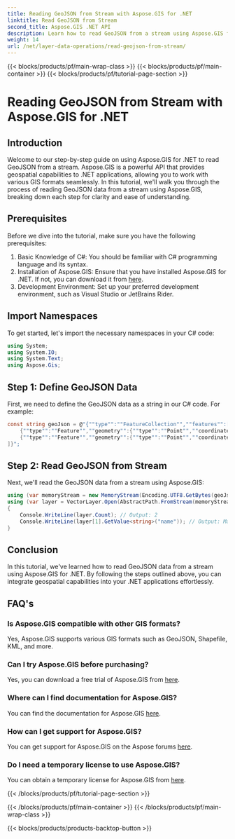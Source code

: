 ```yaml
---
title: Reading GeoJSON from Stream with Aspose.GIS for .NET
linktitle: Read GeoJSON from Stream
second_title: Aspose.GIS .NET API
description: Learn how to read GeoJSON from a stream using Aspose.GIS for .NET. Follow our step-by-step guide for seamless integration of geospatial into your applications.
weight: 14
url: /net/layer-data-operations/read-geojson-from-stream/
---
```


{{< blocks/products/pf/main-wrap-class >}}
{{< blocks/products/pf/main-container >}}
{{< blocks/products/pf/tutorial-page-section >}}

# Reading GeoJSON from Stream with Aspose.GIS for .NET

## Introduction
Welcome to our step-by-step guide on using Aspose.GIS for .NET to read GeoJSON from a stream. Aspose.GIS is a powerful API that provides geospatial capabilities to .NET applications, allowing you to work with various GIS formats seamlessly. In this tutorial, we'll walk you through the process of reading GeoJSON data from a stream using Aspose.GIS, breaking down each step for clarity and ease of understanding.
## Prerequisites
Before we dive into the tutorial, make sure you have the following prerequisites:
1. Basic Knowledge of C#: You should be familiar with C# programming language and its syntax.
2. Installation of Aspose.GIS: Ensure that you have installed Aspose.GIS for .NET. If not, you can download it from [here](https://releases.aspose.com/gis/net/).
3. Development Environment: Set up your preferred development environment, such as Visual Studio or JetBrains Rider.

## Import Namespaces
To get started, let's import the necessary namespaces in your C# code:
```csharp
using System;
using System.IO;
using System.Text;
using Aspose.Gis;
```

## Step 1: Define GeoJSON Data
First, we need to define the GeoJSON data as a string in our C# code. For example:
```csharp
const string geoJson = @"{""type"":""FeatureCollection"",""features"":[
    {""type"":""Feature"",""geometry"":{""type"":""Point"",""coordinates"":[0, 1]},""properties"":{""name"":""John""}},
    {""type"":""Feature"",""geometry"":{""type"":""Point"",""coordinates"":[2, 3]},""properties"":{""name"":""Mary""}}
]}";
```
## Step 2: Read GeoJSON from Stream
Next, we'll read the GeoJSON data from a stream using Aspose.GIS:
```csharp
using (var memoryStream = new MemoryStream(Encoding.UTF8.GetBytes(geoJson)))
using (var layer = VectorLayer.Open(AbstractPath.FromStream(memoryStream), Drivers.GeoJson))
{
    Console.WriteLine(layer.Count); // Output: 2
    Console.WriteLine(layer[1].GetValue<string>("name")); // Output: Mary
}
```

## Conclusion
In this tutorial, we've learned how to read GeoJSON data from a stream using Aspose.GIS for .NET. By following the steps outlined above, you can integrate geospatial capabilities into your .NET applications effortlessly.
## FAQ's
### Is Aspose.GIS compatible with other GIS formats?
Yes, Aspose.GIS supports various GIS formats such as GeoJSON, Shapefile, KML, and more.
### Can I try Aspose.GIS before purchasing?
Yes, you can download a free trial of Aspose.GIS from [here](https://releases.aspose.com/).
### Where can I find documentation for Aspose.GIS?
You can find the documentation for Aspose.GIS [here](https://reference.aspose.com/gis/net/).
### How can I get support for Aspose.GIS?
You can get support for Aspose.GIS on the Aspose forums [here](https://forum.aspose.com/c/gis/33).
### Do I need a temporary license to use Aspose.GIS?
You can obtain a temporary license for Aspose.GIS from [here](https://purchase.aspose.com/temporary-license/).

{{< /blocks/products/pf/tutorial-page-section >}}

{{< /blocks/products/pf/main-container >}}
{{< /blocks/products/pf/main-wrap-class >}}

{{< blocks/products/products-backtop-button >}}
